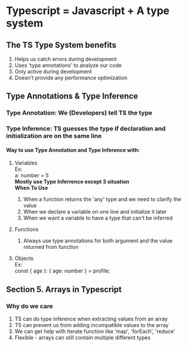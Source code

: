 # Typescript = Javascript + A type system

## The TS Type System benefits

1. Helps us catch errors during development
2. Uses 'type annotations' to analyze our code
3. Only active during development
4. Doesn't provide any performance optimization

## Type Annotations & Type Inference

### Type Annotation: We (Developers) tell TS the type

### Type Inference: TS guesses the type if declaration and initialization are on the same line

#### Way to use Type Annotation and Type Inference with:

1. Variables<br>
   Ex:<br> a: number = 5<br>
   **Mostly use Type Inferrence except 3 situation**<br>
   **When To Use**<br>

    1. When a function returns the 'any' type and we need to clarify the value
    2. When we declare a variable on one line and initialize it later
    3. When we want a variable to have a type that can't be inferred

2. Functions
    1. Always use type annotations for both argument and the value returned from function
3. Objects<br>
   Ex:<br> const { age }: { age: number } = profile;

## Section 5. Arrays in Typescript

### Why do we care

1. TS can do type inference when extracting values from an array
2. TS can prevent us from adding incompatible values to the array
3. We can get help with iterate function like 'map', 'forEach', 'reduce'
4. Flexible - arrays can still contain multiple different types
